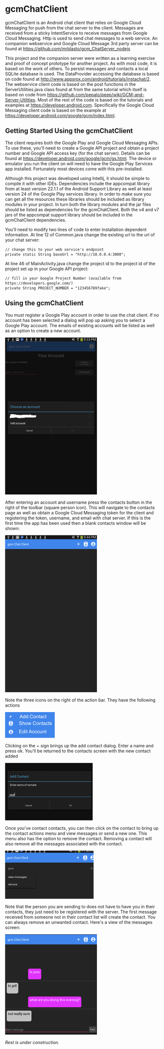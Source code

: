 # gcmChatClient
gcmChatClient is an Android chat client that relies on Google Cloud Messaging for push from the chat server to the client. Messages are received from a sticky IntentService to receive messages from Google Cloud Messaging. Http is used to send chat
messages to a web service.  An companion webservice and Google Cloud Message 3rd party server can be found at https://github.com/mrblasto/gcm_ChatServer_nodejs

This project and the companion server were written as a learning exercise and proof of concept prototype for another project.
As with most code, it is based on the work of others. To persist messages and contacts a local SQLite database is used. The DataProvider accessing the database is based on code found at http://www.appsrox.com/android/tutorials/instachat/2. The webservice client code is based on the post functions in the ServerUtilities.java class found at from the same tutorial which itself is based on code from https://github.com/pepalo/peep/wiki/GCM-and-Server-Utilities.  Most of the rest of the code is based on the tutorials and examples at https://developer.android.com.  Specifically the Google Cloud Messaging client code is based on the example at https://developer.android.com/google/gcm/index.html.

## Getting Started Using the gcmChatClient
The client requires both the Google Play and Google Cloud Messaging APIs.  To use these, you'll need to create a Google API project and obtain a project number and Google API access key (for the chat server).  Details can be found at https://developer.android.com/google/gcm/gs.html.  The device or emulator you run the client on will need to have the Google Play Services app installed.  Fortunately most devices come with this pre-installed.

Although this project was developed using Intellij, it should be simple to compile it with other IDEs.  Dependencies include the appcompat library from at least version 22.1.1 of the Android Support Library as well at least version 24 of the Google Play services library.  In order to make sure you can get all the resources these libraries should be included as library modules in your project.  In turn both the library modules and the jar files should be listed as dependencies for the gcmChatClient.  Both the v4 and v7 jars of the appcompat support library should be included in the gcmChatClient dependencies.

You'll need to modify two lines of code to enter installation dependent information.  At line 12 of Common.java change the existing url to the url of your chat server:

    // change this to your web service's endpoint
    private static String baseUrl = "http://10.0.0.4:3000";

At line 46 of MainActivity.java change the project id to the project id of the project set up in your Google API project:

    // fill in your Google Project Number (available from https://developers.google.com/)
    private String PROJECT_NUMBER = "123456789fake";
    
## Using the gcmChatClient

You must register a Google Play account in order to use the chat client.  If no account has been selected a dialog will pop up asking you to select a Google Play account.  The emails of existing accounts will be listed as well as an option to create a new account.

![Account Registration](/images/AccountScreen.png)

After entering an account and username press the contacts button in the right of the toolbar (square person icon).  This will navigate to the contacts page as well as obtain a Google Cloud Messaging token for the client and registering the token, username, and email with chat server.  If this is the first time the app has been used then a blank contacts window will be shown:

![Contacts Screen](/images/contactsScreen.png)

Note the three icons on the right of the action bar.  They have the following actions

![Toolbar contols](/images/Controls.png)

Clicking on the + sign brings up the add contact dialog.  Enter a name and press ok.  You'll be returned to the contacts screen with the new contact added

![Add contact](/images/addContact.png)

Once you've contact contacts, you can then click on the contact to bring up the contact actions menu and view messages or send a new one.  This menu also has the option to remove the contact. Removing a contact will also remove all the messages associated with the contact. 

![contact actions menu](/images/contactActions.png)

Note that the person you are sending to does not have to have you in their contacts, they just need to be registered with the server.  The first message received from someone not in their contact list will create the contact.  You can always remove an unwanted contact.  Here's a view of the messages screen:

![messages](/images/messages.png)

_Rest is under construction._ 
    
